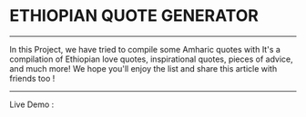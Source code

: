 # ETHIOPIAN QUOTE GENERATOR

---

In this Project, we have tried to compile some Amharic quotes with
It's a compilation of Ethiopian love quotes, inspirational quotes,
pieces of advice, and much more! We hope you'll enjoy the list and
share this article with friends too !

---

Live Demo :
